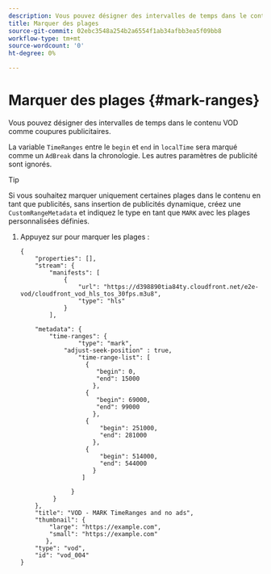 ```yaml
---
description: Vous pouvez désigner des intervalles de temps dans le contenu VOD comme coupures publicitaires.
title: Marquer des plages
source-git-commit: 02ebc3548a254b2a6554f1ab34afbb3ea5f09bb8
workflow-type: tm+mt
source-wordcount: '0'
ht-degree: 0%

---
```


# Marquer des plages {#mark-ranges}

Vous pouvez désigner des intervalles de temps dans le contenu VOD comme coupures publicitaires.

La variable `TimeRanges` entre le `begin` et `end` in `localTime` sera marqué comme un `AdBreak` dans la chronologie. Les autres paramètres de publicité sont ignorés.

>[!TIP]
>
>Si vous souhaitez marquer uniquement certaines plages dans le contenu en tant que publicités, sans insertion de publicités dynamique, créez une `CustomRangeMetadata` et indiquez le type en tant que `MARK` avec les plages personnalisées définies.

1. Appuyez sur pour marquer les plages :

   ```
   {   
       "properties": [],
       "stream": {
           "manifests": [
               {
                   "url": "https://d398890tia84ty.cloudfront.net/e2e-vod/cloudfront_vod_hls_tos_30fps.m3u8",
                   "type": "hls"
               }
           ],
   
       "metadata": {
           "time-ranges": {
                   "type": "mark",
               "adjust-seek-position" : true,   
                   "time-range-list": [
                     {
                        "begin": 0,
                        "end": 15000
                       },
                     {
                        "begin": 69000,
                        "end": 99000
                       },
                     {
                         "begin": 251000,
                         "end": 281000
                       },
                     {
                         "begin": 514000,
                         "end": 544000
                       }
                    ]
   
                 }
            }           
       },   
       "title": "VOD - MARK TimeRanges and no ads",
       "thumbnail": {
           "large": "https://example.com",
           "small": "https://example.com"
          },
       "type": "vod",
       "id": "vod_004"
   }
   ```
